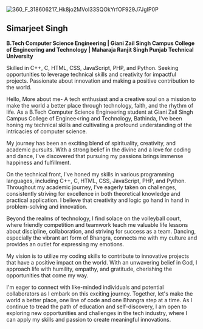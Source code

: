 ![360_F_318606217_Hk8jo2MVoI33SQOkYrfOF929J7JgIP0P](https://user-images.githubusercontent.com/130891817/232280778-77fcd051-7f5e-406e-a7d1-be502243f8f5.jpg)
<html> <h2>Simarjeet Singh</h2>
<b>B.Tech Computer Science Engineering | Giani Zail Singh Campus College of Engineering and Technology | Maharaja Ranjit Singh Punjab Technical University</b>
<p>
Skilled in C++, C, HTML, CSS, JavaScript, PHP, and Python. Seeking opportunities to leverage technical skills and creativity for impactful projects.  Passionate about innovation and making a positive contribution to the world.


Hello,
More about me- 
A tech enthusiast and a creative soul on a mission to make the world a better place through technology, faith, and the rhythm of life. As a B.Tech Computer Science Engineering student at Giani Zail Singh Campus College of Enginee<ring and Technology, Bathinda, I've been honing my technical skills and cultivating a profound understanding of the intricacies of computer science.

My journey has been an exciting blend of spirituality, creativity, and academic pursuits. With a strong belief in the divine and a love for coding and dance, I've discovered that pursuing my passions brings immense happiness and fulfillment.</p>

On the technical front, I've honed my skills in various programming languages, including C++, C, HTML, CSS, JavaScript, PHP, and Python. Throughout my academic journey, I've eagerly taken on challenges, consistently striving for excellence in both theoretical knowledge and practical application. I believe that creativity and logic go hand in hand in problem-solving and innovation.

Beyond the realms of technology, I find solace on the volleyball court, where friendly competition and teamwork teach me valuable life lessons about discipline, collaboration, and striving for success as a team. Dancing, especially the vibrant art form of Bhangra, connects me with my culture and provides an outlet for expressing my emotions.

My vision is to utilize my coding skills to contribute to innovative projects that have a positive impact on the world. With an unwavering belief in God, I approach life with humility, empathy, and gratitude, cherishing the opportunities that come my way.

I'm eager to connect with like-minded individuals and potential collaborators as I embark on this exciting journey. Together, let's make the world a better place, one line of code and one Bhangra step at a time. As I continue to tread the path of education and self-discovery, I am open to exploring new opportunities and challenges in the tech industry, where I can apply my skills and passion to create meaningful innovations.
</p>
</html>
